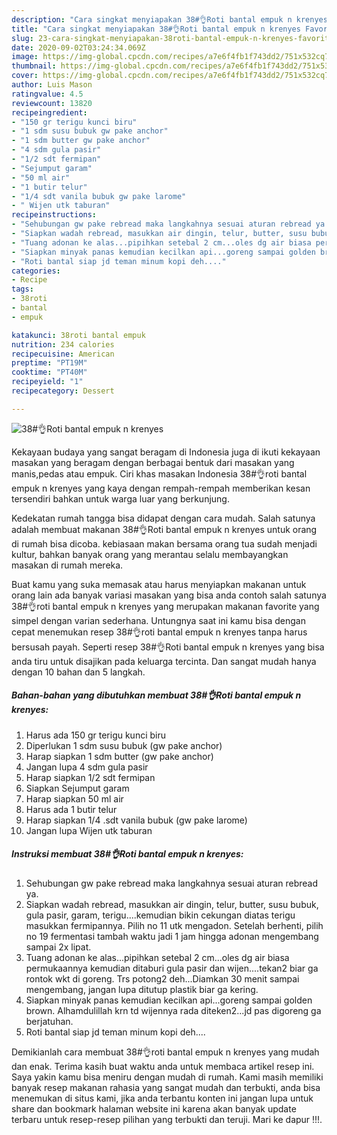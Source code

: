 ```yaml
---
description: "Cara singkat menyiapakan 38#👌Roti bantal empuk n krenyes Favorite"
title: "Cara singkat menyiapakan 38#👌Roti bantal empuk n krenyes Favorite"
slug: 23-cara-singkat-menyiapakan-38roti-bantal-empuk-n-krenyes-favorite
date: 2020-09-02T03:24:34.069Z
image: https://img-global.cpcdn.com/recipes/a7e6f4fb1f743dd2/751x532cq70/38👌roti-bantal-empuk-n-krenyes-foto-resep-utama.jpg
thumbnail: https://img-global.cpcdn.com/recipes/a7e6f4fb1f743dd2/751x532cq70/38👌roti-bantal-empuk-n-krenyes-foto-resep-utama.jpg
cover: https://img-global.cpcdn.com/recipes/a7e6f4fb1f743dd2/751x532cq70/38👌roti-bantal-empuk-n-krenyes-foto-resep-utama.jpg
author: Luis Mason
ratingvalue: 4.5
reviewcount: 13820
recipeingredient:
- "150 gr terigu kunci biru"
- "1 sdm susu bubuk gw pake anchor"
- "1 sdm butter gw pake anchor"
- "4 sdm gula pasir"
- "1/2 sdt fermipan"
- "Sejumput garam"
- "50 ml air"
- "1 butir telur"
- "1/4 sdt vanila bubuk gw pake larome"
- " Wijen utk taburan"
recipeinstructions:
- "Sehubungan gw pake rebread maka langkahnya sesuai aturan rebread ya."
- "Siapkan wadah rebread, masukkan air dingin, telur, butter, susu bubuk, gula pasir, garam, terigu....kemudian bikin cekungan diatas terigu masukkan fermipannya. Pilih no 11 utk mengadon. Setelah berhenti, pilih no 19 fermentasi tambah waktu jadi 1 jam hingga adonan mengembang sampai 2x lipat."
- "Tuang adonan ke alas...pipihkan setebal 2 cm...oles dg air biasa permukaannya kemudian ditaburi gula pasir dan wijen....tekan2 biar ga rontok wkt di goreng. Trs potong2 deh...Diamkan 30 menit sampai mengembang, jangan lupa ditutup plastik biar ga kering."
- "Siapkan minyak panas kemudian kecilkan api...goreng sampai golden brown. Alhamdulillah krn td wijennya rada diteken2...jd pas digoreng ga berjatuhan."
- "Roti bantal siap jd teman minum kopi deh...."
categories:
- Recipe
tags:
- 38roti
- bantal
- empuk

katakunci: 38roti bantal empuk 
nutrition: 234 calories
recipecuisine: American
preptime: "PT19M"
cooktime: "PT40M"
recipeyield: "1"
recipecategory: Dessert

---
```



![38#👌Roti bantal empuk n krenyes](https://img-global.cpcdn.com/recipes/a7e6f4fb1f743dd2/751x532cq70/38👌roti-bantal-empuk-n-krenyes-foto-resep-utama.jpg)

Kekayaan budaya yang sangat beragam di Indonesia juga di ikuti kekayaan masakan yang beragam dengan berbagai bentuk dari masakan yang manis,pedas atau empuk. Ciri khas masakan Indonesia 38#👌roti bantal empuk n krenyes yang kaya dengan rempah-rempah memberikan kesan tersendiri bahkan untuk warga luar yang berkunjung.


Kedekatan rumah tangga bisa didapat dengan cara mudah. Salah satunya adalah membuat makanan 38#👌Roti bantal empuk n krenyes untuk orang di rumah bisa dicoba. kebiasaan makan bersama orang tua sudah menjadi kultur, bahkan banyak orang yang merantau selalu membayangkan masakan di rumah mereka.



Buat kamu yang suka memasak atau harus menyiapkan makanan untuk orang lain ada banyak variasi masakan yang bisa anda contoh salah satunya 38#👌roti bantal empuk n krenyes yang merupakan makanan favorite yang simpel dengan varian sederhana. Untungnya saat ini kamu bisa dengan cepat menemukan resep 38#👌roti bantal empuk n krenyes tanpa harus bersusah payah.
Seperti resep 38#👌Roti bantal empuk n krenyes yang bisa anda tiru untuk disajikan pada keluarga tercinta. Dan sangat mudah hanya dengan 10 bahan dan 5 langkah.


<!--inarticleads1-->

##### Bahan-bahan yang dibutuhkan membuat 38#👌Roti bantal empuk n krenyes:

1. Harus ada 150 gr terigu kunci biru
1. Diperlukan 1 sdm susu bubuk (gw pake anchor)
1. Harap siapkan 1 sdm butter (gw pake anchor)
1. Jangan lupa 4 sdm gula pasir
1. Harap siapkan 1/2 sdt fermipan
1. Siapkan Sejumput garam
1. Harap siapkan 50 ml air
1. Harus ada 1 butir telur
1. Harap siapkan 1/4 .sdt vanila bubuk (gw pake larome)
1. Jangan lupa  Wijen utk taburan




<!--inarticleads2-->

##### Instruksi membuat  38#👌Roti bantal empuk n krenyes:

1. Sehubungan gw pake rebread maka langkahnya sesuai aturan rebread ya.
1. Siapkan wadah rebread, masukkan air dingin, telur, butter, susu bubuk, gula pasir, garam, terigu....kemudian bikin cekungan diatas terigu masukkan fermipannya. Pilih no 11 utk mengadon. Setelah berhenti, pilih no 19 fermentasi tambah waktu jadi 1 jam hingga adonan mengembang sampai 2x lipat.
1. Tuang adonan ke alas...pipihkan setebal 2 cm...oles dg air biasa permukaannya kemudian ditaburi gula pasir dan wijen....tekan2 biar ga rontok wkt di goreng. Trs potong2 deh...Diamkan 30 menit sampai mengembang, jangan lupa ditutup plastik biar ga kering.
1. Siapkan minyak panas kemudian kecilkan api...goreng sampai golden brown. Alhamdulillah krn td wijennya rada diteken2...jd pas digoreng ga berjatuhan.
1. Roti bantal siap jd teman minum kopi deh....




Demikianlah cara membuat 38#👌roti bantal empuk n krenyes yang mudah dan enak. Terima kasih buat waktu anda untuk membaca artikel resep ini. Saya yakin kamu bisa meniru dengan mudah di rumah. Kami masih memiliki banyak resep makanan rahasia yang sangat mudah dan terbukti, anda bisa menemukan di situs kami, jika anda terbantu konten ini jangan lupa untuk share dan bookmark halaman website ini karena akan banyak update terbaru untuk resep-resep pilihan yang terbukti dan teruji. Mari ke dapur !!!. 
